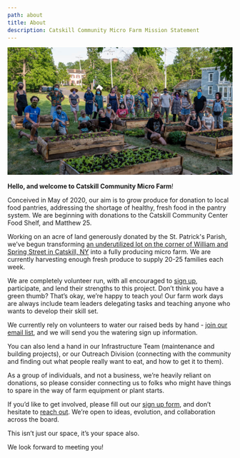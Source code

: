 ```yaml
---
path: about
title: About
description: Catskill Community Micro Farm Mission Statement
---
```

![Catskill Farm Volunteers amongst raised beds](ccmf-group-1-.jpg "Catskill Community Micro Farm Volunteers")

**Hello, and welcome to Catskill Community Micro Farm**! 

Conceived in May of 2020, our aim is to grow produce for donation to local food pantries, addressing the shortage of healthy, fresh food in the pantry system. We are beginning with donations to the Catskill Community Center Food Shelf, and Matthew 25.

Working on an acre of land generously donated by the St. Patrick's Parish, we’ve begun transforming [an underutilized lot on the corner of William and Spring Street in Catskill, NY](https://goo.gl/maps/RLiLz5aHTGSXENav7) into a fully producing micro farm. We are currently harvesting enough fresh produce to supply 20-25 families each week.

We are completely volunteer run, with all encouraged to [sign up](https://gmail.us18.list-manage.com/subscribe?u=94746e6c6b5541022831953dd&id=1a2ecd69c1), participate, and lend their strengths to this project. Don’t think you have a green thumb? That’s okay, we’re happy to teach you! Our farm work days are always include team leaders delegating tasks and teaching anyone who wants to develop their skill set.

We currently rely on volunteers to water our raised beds by hand - [join our email list](https://gmail.us18.list-manage.com/subscribe?u=94746e6c6b5541022831953dd&id=1a2ecd69c1), and we will send you the watering sign up information.

You can also lend a hand in our Infrastructure Team (maintenance and building projects), or our Outreach Division (connecting with the community and finding out what people really want to eat, and how to get it to them). 

As a group of individuals, and not a business, we’re heavily reliant on donations, so please consider connecting us to folks who might have things to spare in the way of farm equipment or plant starts.

If you’d like to get involved, please fill out our [sign up form](https://forms.gle/uWkdaTd5AecLJcf5A), and don’t hesitate to [reach out](mailto:info@ccmicrofarm.org).  We’re open to ideas, evolution, and collaboration across the board.

This isn’t just our space, it’s your space also.

We look forward to meeting you!